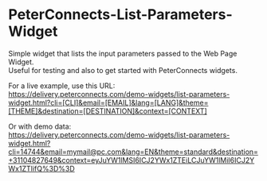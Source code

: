 # PeterConnects-List-Parameters-Widget

Simple widget that lists the input parameters passed to the Web Page Widget.\
Useful for testing and also to get started with PeterConnects widgets.

For a live example, use this URL:\
https://delivery.peterconnects.com/demo-widgets/list-parameters-widget.html?cli=[CLI]&email=[EMAIL]&lang=[LANG]&theme=[THEME]&destination=[DESTINATION]&context=[CONTEXT]

Or with demo data:\
https://delivery.peterconnects.com/demo-widgets/list-parameters-widget.html?cli=14744&email=mymail@pc.com&lang=EN&theme=standard&destination=+31104827649&context=eyJuYW1lMSI6ICJ2YWx1ZTEiLCJuYW1lMiI6ICJ2YWx1ZTIifQ%3D%3D
